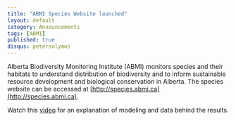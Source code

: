 ```yaml
---
title: "ABMI Species Website launched"
layout: default
category: Announcements
tags: [ABMI]
published: true
disqus: petersolymos
---
```


Alberta Biodiversity Monitoring Institute (ABMI) monitors species and their habitats</strong> to understand distribution of biodiversity and to inform sustainable resource development and biological conservation in Alberta. The species website can be accessed at [http://species.abmi.ca](http://species.abmi.ca).

Watch this [video](https://vimeo.com/89455686) for an explanation of modeling and data behind the results.
